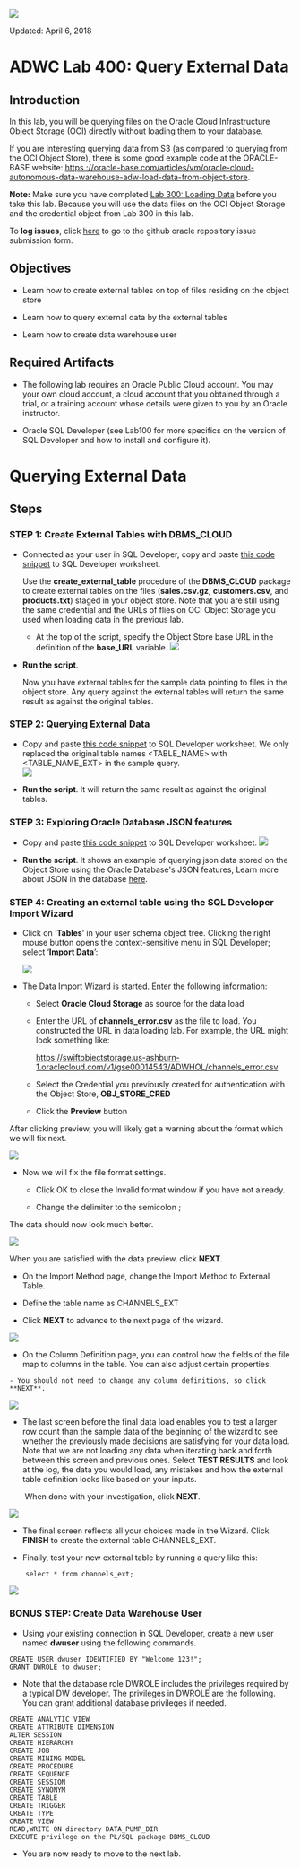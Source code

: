 ![](images/400/TITLE400.png)

Updated: April 6, 2018

# ADWC Lab 400: Query External Data 

## Introduction

In this lab, you will be querying files on the Oracle Cloud Infrastructure Object Storage (OCI) directly without loading them to your database.

If you are interesting querying data from S3 (as compared to querying from the OCI Object Store), there is some good example code at the ORACLE-BASE website: <a href="https://oracle-base.com/articles/vm/oracle-cloud-autonomous-data-warehouse-adw-load-data-from-object-store">https ://oracle-base.com/articles/vm/oracle-cloud-autonomous-data-warehouse-adw-load-data-from-object-store</a>.


**Note:** Make sure you have completed <a href="https://millerhoo.github.io/journey4-adwc/workshops/journey4-adwc/LabGuide300.md" target="_blank">Lab 300: Loading Data</a> before you take this lab. Because you will use the data files on the OCI Object Storage and the credential object from Lab 300 in this lab.

To **log issues**, click [here](https://github.com/millerhoo/journey4-adwc/issues/new) to go to the github oracle repository issue submission form.

## Objectives

-   Learn how to create external tables on top of files residing on the object store

-   Learn how to query external data by the external tables

-   Learn how to create data warehouse user 

## Required Artifacts

-   The following lab requires an Oracle Public Cloud account. You may your own cloud account, a cloud account that you obtained through a trial, or a training account whose details were given to you by an Oracle instructor.

-   Oracle SQL Developer (see Lab100 for more specifics on the version of SQL Developer and how to install and configure it).

# Querying External Data

## Steps

### STEP 1: Create External Tables with DBMS_CLOUD

-   Connected as your user in SQL Developer, copy and paste <a href="./scripts/400/create_external_tables.txt" target="_blank">this code snippet</a> to SQL Developer worksheet.  

    Use the **create\_external\_table** procedure of the **DBMS\_CLOUD** package to create external tables on the files (**sales.csv.gz**, **customers.csv**, and **products.txt**) staged in your object store. Note that you are still using the same credential and the URLs of flies on OCI Object Storage you used when loading data in the previous lab.

    -   At the top of the script, specify the Object Store base URL in the definition of the **base\_URL** variable.
    ![](./images/400/snap0014527.jpg)



-   **Run the script**.

    Now you have external tables for the sample data pointing to files in the object store. Any query against the external tables will return the same result as against the original tables.

### STEP 2: Querying External Data

-   Copy and paste <a href="./scripts/400/query_external_data.txt" target="_blank">this code snippet</a> to SQL Developer worksheet. We only replaced the original table names <TABLE_NAME> with <TABLE_NAME_EXT> in the sample query.  
    ![](images/400/Picture400-4.png)

-   **Run the script**. It will return the same result as against the original tables.


### STEP 3: Exploring Oracle Database JSON features

-   Copy and paste <a href="./scripts/400/query_json_data.txt" target="_blank">this code snippet</a> to SQL Developer worksheet.
    ![](images/400/snap0014671.jpg)

-   **Run the script**. It shows an example of querying json data stored on the Object Store using the Oracle Database's JSON features,  Learn more about JSON in the database <a href="https://docs.oracle.com/en/database/oracle/oracle-database/18/adjsn/json-in-oracle-database.html">here</a>.

### STEP 4: Creating an external table using the SQL Developer Import Wizard

-   Click on ‘**Tables**’ in your user schema object tree. Clicking the right mouse button opens the context-sensitive menu in SQL Developer; select ‘**Import Data**’:

    ![](./images/400/snap0014672.jpg)


-   The Data Import Wizard is started. Enter the following information:

    -   Select **Oracle Cloud Storage** as source for the data load

    -   Enter the URL of **channels_error.csv** as the file to load. You constructed the URL in data loading lab. For example, the URL might look something like:

        https://swiftobjectstorage.us-ashburn-1.oraclecloud.com/v1/gse00014543/ADWHOL/channels_error.csv

    -   Select the Credential you previously created for authentication with the Object Store, **OBJ\_STORE\_CRED**

    -   Click the **Preview** button

After clicking preview, you will likely get a warning about the format which we will fix next.

![](./images/400/snap0014673.jpg)

  - Now we will fix the file format settings.

     - Click OK to close the Invalid format window if you have not already.

     - Change the delimiter to the semicolon ;

The data should now look much better.

![](./images/400/snap0014674.jpg)


When you are satisfied with the data preview, click **NEXT**.

  - On the Import Method page, change the Import Method to External Table.

  - Define the table name as CHANNELS_EXT

  - Click **NEXT** to advance to the next page of the wizard.

![](./images/400/snap0014675.jpg)

  -   On the Column Definition page, you can control how the fields of the file map to columns in the table.  You can also adjust certain properties.

    - You should not need to change any column definitions, so click **NEXT**.

![](./images/400/snap0014676.jpg)

 


-   The last screen before the final data load enables you to test a larger row count than the sample data of the beginning of the wizard to see whether the previously made decisions are satisfying for your data load. Note that we are not loading any data when iterating back and forth between this screen and previous ones. Select **TEST RESULTS** and look at the log, the data you would load, any mistakes and how the external table definition looks like based on your inputs.

&nbsp;&nbsp;&nbsp;&nbsp;&nbsp;&nbsp;&nbsp;When done with your investigation, click **NEXT**.

![](./images/400/snap0014677.jpg)





-   The final screen reflects all your choices made in the Wizard. Click **FINISH** to create the external table CHANNELS_EXT.

-   Finally, test your new external table by running a query like this:

```
    select * from channels_ext;
```

![](./images/400/snap0014678.jpg)


### BONUS STEP: Create Data Warehouse User

-   Using your existing connection in SQL Developer, create a new user named **dwuser** using the following commands.
```
CREATE USER dwuser IDENTIFIED BY "Welcome_123!";
GRANT DWROLE to dwuser;
```
- Note that the database role DWROLE includes the privileges required by a typical DW developer. The privileges in DWROLE are the following. You can grant additional database privileges if needed.
```
CREATE ANALYTIC VIEW
CREATE ATTRIBUTE DIMENSION
ALTER SESSION
CREATE HIERARCHY
CREATE JOB
CREATE MINING MODEL
CREATE PROCEDURE
CREATE SEQUENCE
CREATE SESSION
CREATE SYNONYM
CREATE TABLE
CREATE TRIGGER
CREATE TYPE
CREATE VIEW
READ,WRITE ON directory DATA_PUMP_DIR
EXECUTE privilege on the PL/SQL package DBMS_CLOUD 
```

-   You are now ready to move to the next lab.

